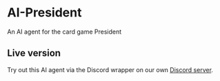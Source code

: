 # AI-President
An AI agent for the card game President

## Live version

Try out this AI agent via the Discord wrapper on our own [Discord server](https://discord.gg/jvUyDUNAAj).